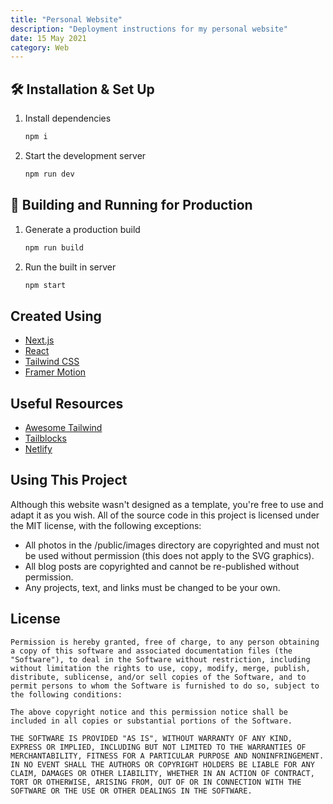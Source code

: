 ```yaml
---
title: "Personal Website"
description: "Deployment instructions for my personal website"
date: 15 May 2021
category: Web
---
```


## 🛠 Installation & Set Up

1. Install dependencies

   ```sh
   npm i
   ```

2. Start the development server

   ```sh
   npm run dev
   ```

## 🚀 Building and Running for Production

1. Generate a production build

   ```sh
   npm run build
   ```

2. Run the built in server

   ```sh
   npm start
   ```
   
## Created Using
- [Next.js](https://nextjs.org/)
- [React](https://reactjs.org/)
- [Tailwind CSS](https://tailwindcss.com/)
- [Framer Motion](https://www.framer.com/motion/)

## Useful Resources

- [Awesome Tailwind](https://github.com/aniftyco/awesome-tailwindcss/)
- [Tailblocks](https://tailblocks.cc/)
- [Netlify](https://www.netlify.com/)

## Using This Project
Although this website wasn't designed as a template, you're free to use and adapt it as you wish. All of the source code in this project is licensed under the MIT license, with the following exceptions:

- All photos in the /public/images directory are copyrighted and must not be used without permission (this does not apply to the SVG graphics).
- All blog posts are copyrighted and cannot be re-published without permission.
- Any projects, text, and links must be changed to be your own.

## License

```
Permission is hereby granted, free of charge, to any person obtaining a copy of this software and associated documentation files (the "Software"), to deal in the Software without restriction, including without limitation the rights to use, copy, modify, merge, publish, distribute, sublicense, and/or sell copies of the Software, and to permit persons to whom the Software is furnished to do so, subject to the following conditions:

The above copyright notice and this permission notice shall be included in all copies or substantial portions of the Software.

THE SOFTWARE IS PROVIDED "AS IS", WITHOUT WARRANTY OF ANY KIND, EXPRESS OR IMPLIED, INCLUDING BUT NOT LIMITED TO THE WARRANTIES OF MERCHANTABILITY, FITNESS FOR A PARTICULAR PURPOSE AND NONINFRINGEMENT. IN NO EVENT SHALL THE AUTHORS OR COPYRIGHT HOLDERS BE LIABLE FOR ANY CLAIM, DAMAGES OR OTHER LIABILITY, WHETHER IN AN ACTION OF CONTRACT, TORT OR OTHERWISE, ARISING FROM, OUT OF OR IN CONNECTION WITH THE SOFTWARE OR THE USE OR OTHER DEALINGS IN THE SOFTWARE.
```